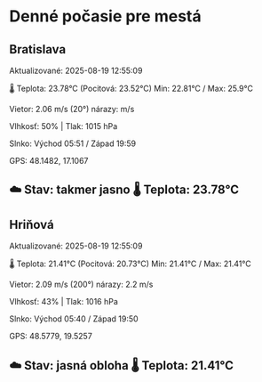 ﻿# Denné počasie pre mestá

## Bratislava
Aktualizované: 2025-08-19 12:55:09

🌡️ Teplota: 23.78°C 
(Pocitová: 23.52°C)
Min: 22.81°C / Max: 25.9°C

Vietor: 2.06 m/s    (20°) 
nárazy:  m/s

Vlhkosť: 50% | Tlak: 1015 hPa

Slnko: Východ 05:51 / Západ 19:59

GPS: 48.1482, 17.1067

☁️ Stav: takmer jasno        🌡️ Teplota: 23.78°C
---

## Hriňová
Aktualizované: 2025-08-19 12:55:09

🌡️ Teplota: 21.41°C 
(Pocitová: 20.73°C)
Min: 21.41°C / Max: 21.41°C

Vietor: 2.09 m/s (200°)
nárazy: 2.2 m/s

Vlhkosť: 43% | Tlak: 1016 hPa

Slnko: Východ 05:40 / Západ 19:50

GPS: 48.5779, 19.5257

☁️ Stav: jasná obloha        🌡️ Teplota: 21.41°C
---
